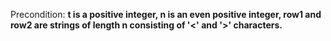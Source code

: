Precondition: **t is a positive integer, n is an even positive integer, row1 and row2 are strings of length n consisting of '<' and '>' characters.**